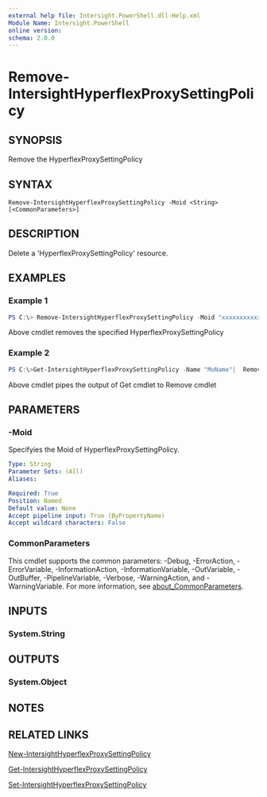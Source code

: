 ```yaml
---
external help file: Intersight.PowerShell.dll-Help.xml
Module Name: Intersight.PowerShell
online version:
schema: 2.0.0
---
```


# Remove-IntersightHyperflexProxySettingPolicy

## SYNOPSIS
Remove the HyperflexProxySettingPolicy

## SYNTAX

```
Remove-IntersightHyperflexProxySettingPolicy -Moid <String> [<CommonParameters>]
```

## DESCRIPTION
Delete a &apos;HyperflexProxySettingPolicy&apos; resource.

## EXAMPLES

### Example 1
```powershell
PS C:\> Remove-IntersightHyperflexProxySettingPolicy -Moid "xxxxxxxxxxxxxxxxxxxxxxxxxxx"
```
Above cmdlet removes the specified HyperflexProxySettingPolicy 

### Example 2
```powershell
PS C:\>Get-IntersightHyperflexProxySettingPolicy -Name "MoName"|  Remove-IntersightHyperflexProxySettingPolicy
```
Above cmdlet pipes the output of Get cmdlet to Remove cmdlet

## PARAMETERS

### -Moid
Specifyies the Moid of HyperflexProxySettingPolicy.

```yaml
Type: String
Parameter Sets: (All)
Aliases:

Required: True
Position: Named
Default value: None
Accept pipeline input: True (ByPropertyName)
Accept wildcard characters: False
```

### CommonParameters
This cmdlet supports the common parameters: -Debug, -ErrorAction, -ErrorVariable, -InformationAction, -InformationVariable, -OutVariable, -OutBuffer, -PipelineVariable, -Verbose, -WarningAction, and -WarningVariable. For more information, see [about_CommonParameters](http://go.microsoft.com/fwlink/?LinkID=113216).

## INPUTS

### System.String

## OUTPUTS

### System.Object
## NOTES

## RELATED LINKS

[New-IntersightHyperflexProxySettingPolicy](./New-IntersightHyperflexProxySettingPolicy.md)

[Get-IntersightHyperflexProxySettingPolicy](./Get-IntersightHyperflexProxySettingPolicy.md)

[Set-IntersightHyperflexProxySettingPolicy](./Set-IntersightHyperflexProxySettingPolicy.md)

